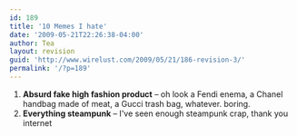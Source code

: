 ```yaml
---
id: 189
title: '10 Memes I hate'
date: '2009-05-21T22:26:38-04:00'
author: Tea
layout: revision
guid: 'http://www.wirelust.com/2009/05/21/186-revision-3/'
permalink: '/?p=189'
---
```


1. **Absurd fake high fashion product** – oh look a Fendi enema, a Chanel handbag made of meat, a Gucci trash bag, whatever. boring.
2. **Everything steampunk** – I've seen enough steampunk crap, thank you internet